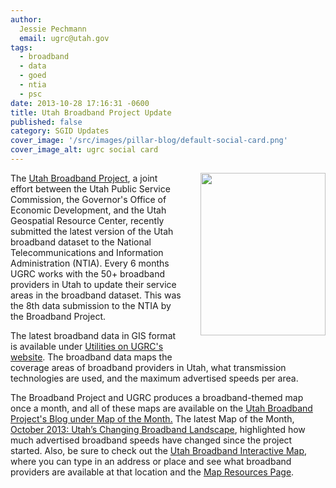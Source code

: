 ```yaml
---
author:
  Jessie Pechmann
  email: ugrc@utah.gov
tags:
  - broadband
  - data
  - goed
  - ntia
  - psc
date: 2013-10-28 17:16:31 -0600
title: Utah Broadband Project Update
published: false
category: SGID Updates
cover_image: '/src/images/pillar-blog/default-social-card.png'
cover_image_alt: ugrc social card
---
```


<p><img src="/images/404.png" style="margin-left:30px; margin-bottom:30px" alt="" align="right" title="BBMap_SpeedsSmall_oct2013" width="200" height="259.74"/>The <a href="https://broadband.utah.gov/" target="_blank" rel="noopener">Utah Broadband Project</a>, a joint effort between the Utah Public Service Commission, the Governor's Office of Economic Development, and the Utah Geospatial Resource Center, recently submitted the latest version of the Utah broadband dataset to the National Telecommunications and Information Administration (NTIA). Every 6 months UGRC works with the 50+ broadband providers in Utah to update their service areas in the broadband dataset. This was the 8th data submission to the NTIA by the Broadband Project. </p>
<p>The latest broadband data in GIS format is available under <a href="/products/sgid/utilities/broadband-internet" target="_blank" rel="noopener">Utilities on UGRC's website</a>. The broadband data maps the coverage areas of broadband providers in Utah, what transmission technologies are used, and the maximum advertised speeds per area. </p>
<p>The Broadband Project and UGRC produces a broadband-themed map once a month, and all of these maps are available on the <a href="https://broadband.utah.gov/category/map-of-the-month/" target="_blank" rel="noopener">Utah Broadband Project's Blog under Map of the Month.</a> The latest Map of the Month, <a href="https://broadband.utah.gov/2013/10/16/oct-2013-map-of-the-month-utahs-changing-broadband-landscape/" target="_blank" rel="noopener">October 2013: Utah’s Changing Broadband Landscape</a>, highlighted how much advertised broadband speeds have changed since the project started. Also, be sure to check out the <a href="https://broadband.utah.gov/map/" target="_blank" rel="noopener">Utah Broadband Interactive Map</a>, where you can type in an address or place and see what broadband providers are available at that location and the <a href="https://broadband.utah.gov/about/about-the-interactive-map/mapresources/" target="_blank" rel="noopener">Map Resources Page</a>.</p>
